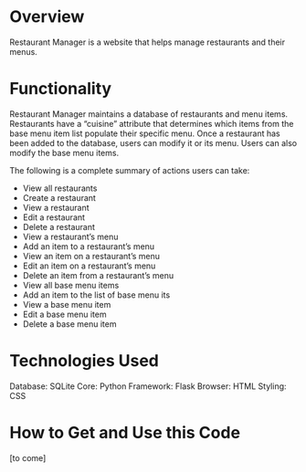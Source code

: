 # Overview

Restaurant Manager is a website that helps manage restaurants and their menus.

# Functionality

Restaurant Manager maintains a database of restaurants and menu items.  Restaurants have a “cuisine” attribute that determines which items from the base menu item list populate their specific menu.  Once a restaurant has been added to the database, users can modify it or its menu.  Users can also modify the base menu items.

The following is a complete summary of actions users can take:

- View all restaurants
- Create a restaurant
- View a restaurant
- Edit a restaurant
- Delete a restaurant
- View a restaurant’s menu
- Add an item to a restaurant’s menu
- View an item on a restaurant’s menu
- Edit an item on a restaurant’s menu
- Delete an item from a restaurant’s menu
- View all base menu items
- Add an item to the list of base menu its
- View a base menu item
- Edit a base menu item
- Delete  a base menu item

# Technologies Used

Database:	SQLite
Core: 		Python
Framework: 	Flask
Browser:	HTML
Styling:	CSS

# How to Get and Use this Code

[to come]